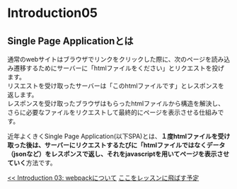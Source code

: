 # Introduction05
## Single Page Applicationとは
通常のwebサイトはブラウザでリンクをクリックした際に、次のページを読み込み遷移するためにサーバーに「htmlファイルをください」とリクエストを投げます。<br>
リスエストを受け取ったサーバーは「このhtmlファイルです」とレスポンスを返します。<br>
レスポンスを受け取ったブラウザはもらったhtmlファイルから構造を解決し、さらに必要なファイルをリクエストして最終的にページを表示させる仕組みです。

近年よくきくSingle Page Application(以下SPA)とは、**１度htmlファイルを受け取った後は、サーバーにリクエストするたびに「htmlファイルではなくデータ（jsonなど）をレスポンスで返し、それをjavascriptを用いてページを表示させていく**方法です。

<span align="left">[<< Introduction 03: webpackについて](introduction04.md)</span>
<span align="right">[ここをレッスンに飛ばす予定](introduction05.md)</span>
